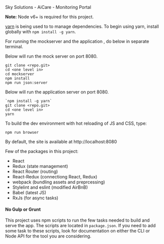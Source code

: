 Sky Solutions - AiCare - Monitoring Portal

**Note:** Node v6+ is required for this project.

[yarn](https://code.facebook.com/posts/1840075619545360) is being used to to manage dependencies. To begin using yarn, install globally with `npm install -g yarn`.

For running the mockserver and the application , do below in separate terminal. 

Below will run the mock server on port 8080.
```
git clone <repo.git>
cd <one level in>
cd mockserver
npm install
npm run json:server
```

Below will run the application server on port 8080.
```
`npm install -g yarn`
git clone <repo.git>
cd <one level in>
yarn
```


To build the dev environment with hot reloading of JS and CSS, type:

`npm run browser`

By default, the site is available at http://localhost:8080

Few of the packages in this project:

- React
- Redux (state management)
- React Router (routing)
- React-Redux (connectiong React, Redux)
- webpack (bundling assets and preprcessing)
- Stylelint and eslint (modified AirBnB)
- Babel (latest JS)
- RxJs (for async tasks)

#### No Gulp or Grunt
This project uses npm scripts to run the few tasks needed to build and serve the app. The scripts are located in `package.json`. If you need to add some task to these scripts, look for documentation on either the CLI or Node API for the tool you are considering.
